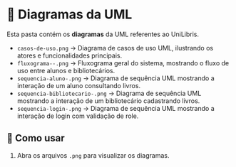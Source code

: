 # 📂 Diagramas da UML

Esta pasta contém os **diagramas** da UML referentes ao UniLibris.

- `casos-de-uso.png` → Diagrama de casos de uso UML, ilustrando os atores e funcionalidades principais.  
- `fluxograma--.png` → Fluxograma geral do sistema, mostrando o fluxo de uso entre alunos e bibliotecários.  
- `sequencia-aluno-.png` → Diagrama de sequência UML mostrando a interação de um aluno consultando livros.  
- `sequencia-bibliotecario-.png` → Diagrama de sequência UML mostrando a interação de um bibliotecário cadastrando livros.
- `sequencia-login-.png` → Diagrama de sequência UML mostrando a interação de login com validação de role.

## 📖 Como usar

1. Abra os arquivos `.png` para visualizar os diagramas.   
